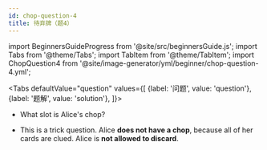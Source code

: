 ```yaml
---
id: chop-question-4
title: 待弃牌（题4）
---
```


import BeginnersGuideProgress from '@site/src/beginnersGuide.js';
import Tabs from '@theme/Tabs';
import TabItem from '@theme/TabItem';
import ChopQuestion4 from '@site/image-generator/yml/beginner/chop-question-4.yml';

<BeginnersGuideProgress id="chop-question-4" />

<!-- lint disable no-undefined-references -->

<Tabs
  defaultValue="question"
  values={[
    {label: '问题', value: 'question'},
    {label: '题解', value: 'solution'},
  ]}>
<TabItem value="question">

- What slot is Alice's chop?

</TabItem>
<TabItem value="solution">

- This is a trick question. Alice **does not have a chop**, because all of her cards are clued. Alice is **not allowed to discard**.

</TabItem>
</Tabs>

<ChopQuestion4 />
